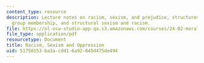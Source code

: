 ```yaml
---
content_type: resource
description: Lecture notes on racism, sexism, and prejudice, structures and power,
  group membership, and structural sexism and racism.
file: https://ol-ocw-studio-app-qa.s3.amazonaws.com/courses/24-02-moral-problems-and-the-good-life-fall-2008/51758153ba3acdd16a92845d475de494_lec_16.pdf
file_type: application/pdf
resourcetype: Document
title: Racism, Sexism and Oppression
uid: 51758153-ba3a-cdd1-6a92-845d475de494
---
```

